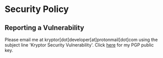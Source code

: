 # Security Policy

## Reporting a Vulnerability

Please email me at kryptor[dot]developer[at]protonmail[dot]com using the subject line 'Kryptor Security Vulnerability'. Click [here](https://kryptor.co.uk/publickey.kryptor.developer@protonmail.com.asc) for my PGP public key.

